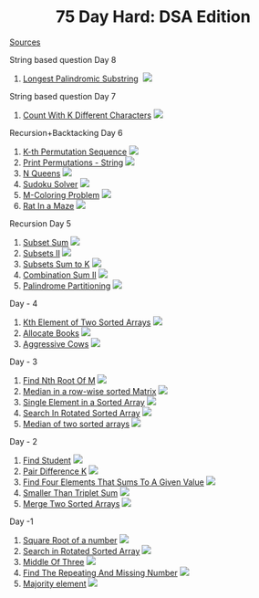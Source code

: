 <h1 align="center">75 Day Hard: DSA Edition</h1>

[Sources](https://takeuforward.org/strivers-a2z-dsa-course/strivers-a2z-dsa-course-sheet-2/) 

String based question Day 8
1. [Longest Palindromic Substring](https://leetcode.com/problems/longest-palindromic-substring) &nbsp;<img src="https://img.shields.io/badge/Medium-ffc147" >

String based question Day 7
1. [Count With K Different Characters](https://www.codingninjas.com/studio/problems/count-with-k-different-characters_1214627)&nbsp;<img src="https://img.shields.io/badge/Medium-ffc147" >

Recursion+Backtacking Day 6
1. [K-th Permutation Sequence](https://www.codingninjas.com/studio/problems/1112626)&nbsp;<img src="https://img.shields.io/badge/Medium-ffc147" >
2. [Print Permutations - String](https://www.codingninjas.com/studio/problems/758958)&nbsp;<img src="https://img.shields.io/badge/Easy-65b168" >
3. [N Queens](https://www.codingninjas.com/studio/problems/759332)&nbsp;<img src="https://img.shields.io/badge/Hard-fe4040" >
4. [Sudoku Solver](https://www.codingninjas.com/studio/problems/sudoku-solver_8416969)&nbsp;<img src="https://img.shields.io/badge/Hard-fe4040" >
5. [M-Coloring Problem](https://www.codingninjas.com/studio/problems/m-coloring-problem_981273)&nbsp;<img src="https://img.shields.io/badge/Medium-ffc147" >
6. [Rat In a Maze](https://www.codingninjas.com/studio/problems/rat-in-a-maze-_8842357)&nbsp;<img src="https://img.shields.io/badge/Hard-fe4040" >

Recursion Day 5
1. [Subset Sum](https://www.codingninjas.com/studio/problems/subset-sum_3843086)&nbsp;<img src="https://img.shields.io/badge/Easy-65b168" >
2. [Subsets II](https://www.codingninjas.com/studio/problems/unique-subsets_3625236)&nbsp;<img src="https://img.shields.io/badge/Medium-ffc147" >
3. [Subsets Sum to K](https://www.codingninjas.com/studio/problems/759331)&nbsp;<img src="https://img.shields.io/badge/Medium-ffc147" >
4. [Combination Sum II](https://www.codingninjas.com/studio/problems/1112622)&nbsp;<img src="https://img.shields.io/badge/Medium-ffc147" >
5. [Palindrome Partitioning](https://www.codingninjas.com/studio/problems/palindrome-partitioning_626181)&nbsp;<img src="https://img.shields.io/badge/Hard-fe4040" >

Day - 4
1. [Kth Element of Two Sorted Arrays](https://www.codingninjas.com/studio/problems/1112629)&nbsp;<img src="https://img.shields.io/badge/Hard-fe4040" >
2. [Allocate Books](https://www.codingninjas.com/studio/problems/ayush-gives-ninjatest_1097574)&nbsp;<img src="https://img.shields.io/badge/Medium-ffc147" >
3. [Aggressive Cows](https://www.codingninjas.com/studio/problems/aggressive-cows_1082559)&nbsp;<img src="https://img.shields.io/badge/Medium-ffc147" >

Day - 3
1. [Find Nth Root Of M](https://www.codingninjas.com/studio/problems/1062679)&nbsp;<img src="https://img.shields.io/badge/Easy-65b168" >
2. [Median in a row-wise sorted Matrix](https://www.codingninjas.com/studio/problems/median-of-a-row-wise-sorted-matrix_1115473)&nbsp;<img src="https://img.shields.io/badge/Medium-ffc147" >
3. [Single Element in a Sorted Array](https://www.codingninjas.com/studio/problems/1112654)&nbsp;<img src="https://img.shields.io/badge/Easy-65b168" >
4. [Search In Rotated Sorted Array](https://www.codingninjas.com/studio/problems/630450)&nbsp;<img src="https://img.shields.io/badge/Easy-65b168" >
5. [Median of two sorted arrays](https://www.codingninjas.com/studio/problems/median-of-two-sorted-arrays_985294)&nbsp;<img src="https://img.shields.io/badge/Hard-fe4040" >

Day - 2
1. [Find Student](https://www.codingninjas.com/studio/problems/find-student_3161883)&nbsp;<img src="https://img.shields.io/badge/Easy-65b168" >
2. [Pair Difference K](https://www.codingninjas.com/studio/problems/pair-difference-k_1089634)&nbsp;<img src="https://img.shields.io/badge/Medium-ffc147" >
3. [Find Four Elements That Sums To A Given Value](https://www.codingninjas.com/studio/problems/find-four-elements-that-sums-to-a-given-value_983605)&nbsp;<img src="https://img.shields.io/badge/Medium-ffc147" >
4. [Smaller Than Triplet Sum](https://www.codingninjas.com/studio/problems/3-sum-smaller_3161884)&nbsp;<img src="https://img.shields.io/badge/Medium-ffc147" >
5. [Merge Two Sorted Arrays](https://www.codingninjas.com/studio/problems/ninja-and-sorted-arrays_1214628)&nbsp;<img src="https://img.shields.io/badge/Medium-ffc147" >

Day -1
1. [Square Root of a number](https://www.codingninjas.com/studio/problems/square-root-integral_893351)&nbsp;<img src="https://img.shields.io/badge/Easy-65b168" >
2. [Search in Rotated Sorted Array](https://leetcode.com/problems/search-in-rotated-sorted-array/)&nbsp;<img src="https://img.shields.io/badge/Medium-ffc147" >
3. [Middle Of Three](https://www.codingninjas.com/studio/problems/middle-of-three_1118283)&nbsp;<img src="https://img.shields.io/badge/Easy-65b168" >
4. [Find The Repeating And Missing Number](https://www.codingninjas.com/studio/problems/find-the-repeating-and-missing-number_1062727)&nbsp;<img src="https://img.shields.io/badge/Easy-65b168" >
5. [Majority element](https://www.codingninjas.com/studio/problems/majority-element_842495)&nbsp;<img src="https://img.shields.io/badge/Easy-65b168" >
